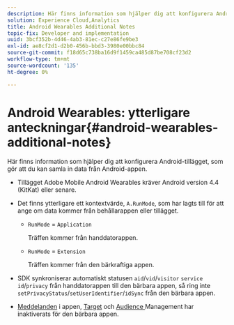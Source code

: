 ```yaml
---
description: Här finns information som hjälper dig att konfigurera Android-tillägget, som gör att du kan samla in data från Android-appen.
solution: Experience Cloud,Analytics
title: Android Wearables Additional Notes
topic-fix: Developer and implementation
uuid: 3bcf352b-4d46-4ab3-81ec-c27e86fe9be3
exl-id: ae8cf2d1-d2b0-456b-bbd3-3980e00bbc84
source-git-commit: f18d65c738ba16d9f1459ca485d87be708cf23d2
workflow-type: tm+mt
source-wordcount: '135'
ht-degree: 0%

---
```


# Android Wearables: ytterligare anteckningar{#android-wearables-additional-notes}

Här finns information som hjälper dig att konfigurera Android-tillägget, som gör att du kan samla in data från Android-appen.

* Tillägget Adobe Mobile Android Wearables kräver Android version 4.4 (KitKat) eller senare.
* Det finns ytterligare ett kontextvärde, `A.RunMode`, som har lagts till för att ange om data kommer från behållarappen eller tillägget.

   * `RunMode` = `Application`

      Träffen kommer från handdatorappen.

   * `RunMode` =  `Extension`

      Träffen kommer från den bärkraftiga appen.

* SDK synkroniserar automatiskt statusen `aid`/`vid`/`visitor` `service id`/`privacy` från handdatorappen till den bärbara appen, så ring inte `setPrivacyStatus`/`setUserIdentifier`/`idSync` från den bärbara appen.
* [Meddelanden](/help/android/messaging-main/messaging/messaging.md) i appen,  [Target](/help/android/target-main/target.md) och  [Audience ](/help/android/audience-manager/audiencemgmt.md) Management har inaktiverats för den bärbara appen.
